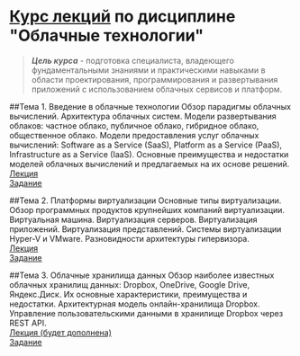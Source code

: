 # [Курс лекций](https://makshladki.github.io/CT/dist/index.html "Курс лекций") по дисциплине "Облачные технологии"


>***Цель курса*** - подготовка специалиста, владеющего фундаментальными знаниями и практическими навыками в области проектирования, программирования и развертывания приложений с использованием облачных сервисов и платформ. 

##Тема 1. Введение в облачные технологии
Обзор парадигмы облачных вычислений. Архитектура облачных систем. Модели развертывания облаков: частное облако, публичное облако, гибридное облако, общественное облако. Модели предоставления услуг облачных вычислений: Software as a Service (SaaS), Platform as a Service (PaaS), Infrastructure as a Service (IaaS). Основные преимущества и недостатки моделей облачных вычислений и предлагаемых на их основе решений.  
[Лекция](https://makshladki.github.io/CT/dist/lecture/Introduction/index.html "Лекция")  
[Задание](https://makshladki.github.io/CT/dist/task/Introduction/Introduction.pdf "Задание")  


##Тема 2. Платформы виртуализации
Основные типы виртуализации. Обзор программных продуктов крупнейших компаний виртуализации. Виртуальная машина. Виртуализация серверов. Виртуализация приложений. Виртуализация представлений. Системы виртуализации Hyper-V и VMware. Разновидности архитектуры гипервизора.  
[Лекция](https://makshladki.github.io/CT/dist/lecture/Virtualization/index.html "Лекция")  
[Задание](https://makshladki.github.io/CT/dist/task/Virtualization/Virtualization.pdf "Задание")  


##Тема 3. Облачные хранилища данных
Обзор наиболее известных облачных хранилищ данных: Dropbox, OneDrive, Google Drive, Яндекс.Диск. Их основные характеристики, преимущества и недостатки.  Архитектурная модель онлайн-хранилища Dropbox. Управление пользовательскими данными в хранилище Dropbox через REST API.  
[Лекция (будет дополнена)](https://makshladki.github.io/CT/dist/lecture/Dropbox/index.html "Лекция")  
[Задание](https://makshladki.github.io/CT/dist/task/Dropbox/Dropbox.pdf "Задание")  
